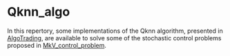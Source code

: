 # Qknn_algo

In this repertory, some implementations of the Qknn algorithm, presented in [AlgoTrading](https://arxiv.org/abs/1705.01446), are available to solve some of the stochastic control problems proposed in [MkV_control_problem](https://arxiv.org/abs/1803.00445).
